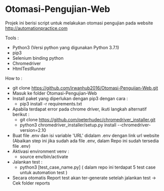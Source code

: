 # Otomasi-Pengujian-Web
Projek ini berisi script untuk melakukan otomasi pengujian pada website http://automationpractice.com

Tools :
- Python3 (Versi python yang digunakan Python 3.7.1)
- pip3
- Selenium binding python
- Chromedriver
- HtmlTestRunner

How to :
- git clone https://github.com/irwanhub2016/Otomasi-Pengujian-Web.git
- Masuk ke folder Otomasi-Pengujian-Web
- Install paket yang diperlukan dengan pip3 dengan cara :
  - pip3 install -r requirements.txt
- Apabila terdapat error pada chrome driver, ikuti langkah alternatif berikut :
  - git clone https://github.com/peterhudec/chromedriver_installer.git
  - python3 chromedriver_installer/setup.py install --chromedriver-version=2.10
- Buat file .env dan isi variable 'URL' didalam .env dengan link url website (Abaikan step ini jika sudah ada file .env, dalam Repo ini sudah tersedia file .env)
- Aktivasi environment venv :
  - source env/bin/activate
- Jalankan test :
  - python3 [test_case_name.py] ( dalam repo ini terdapat 5 test case untuk automation test )
- Secara otomatis Report test akan ter-generate setelah jalankan test -> Cek folder reports
